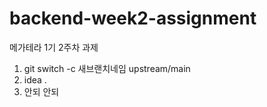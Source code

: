 # backend-week2-assignment
메가테라 1기 2주차 과제
1. git switch -c 새브랜치네임 upstream/main
2. idea . 
3. 안되  안되 